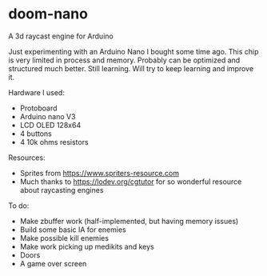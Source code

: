 # doom-nano
A 3d raycast engine for Arduino

Just experimenting with an Arduino Nano I bought some time ago. This chip is very limited in process and memory.
Probably can be optimized and structured much better. Still learning.
Will try to keep learning and improve it.

Hardware I used:
- Protoboard
- Arduino nano V3
- LCD OLED 128x64
- 4 buttons
- 4 10k ohms resistors

Resources:
- Sprites from https://www.spriters-resource.com
- Much thanks to https://lodev.org/cgtutor for so wonderful resource about raycasting engines

To do:
- Make zbuffer work (half-implemented, but having memory issues)
- Build some basic IA for enemies
- Make possible kill enemies
- Make work picking up medikits and keys
- Doors
- A game over screen
